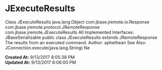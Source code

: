 # JExecuteResults

Class JExecuteResults java.lang.Object com.jbase.jremote.io.Response com.jbase.jremote.protocol.JRemoteResponse com.jbase.jremote.JExecuteResults All Implemented Interfaces: JBaseSerializable public class JExecuteResults extends JRemoteResponse The results from an executed command. Author: aphethean See Also: JConnection.execute(java.lang.String) Ne  

**Created At:** 9/13/2017 8:05:38 PM  
**Updated At:** 9/13/2017 8:06:00 PM  

